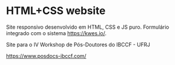 # HTML+CSS website

Site responsivo desenvolvido em HTML, CSS e JS puro. Formulário integrado com o sistema https://kwes.io/.

Site para o IV Workshop de Pós-Doutores do IBCCF - UFRJ

https://www.posdocs-ibccf.com/
